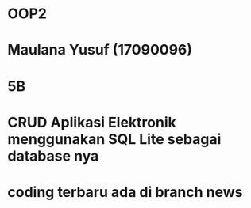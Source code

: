 # OOP2
# Maulana Yusuf (17090096)
# 5B

# CRUD Aplikasi Elektronik menggunakan SQL Lite sebagai database nya

# coding terbaru ada di branch news
